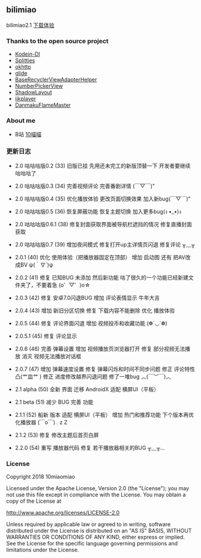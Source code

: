 ## bilimiao
bilimiao2.1 
[下载体验](https://10miaomiao.cn/#/project/1)

### Thanks to the open source project
* [Kodein-DI](https://github.com/Kodein-Framework/Kodein-DI)
* [Splitties](https://github.com/LouisCAD/Splitties)
* [okhttp](https://github.com/square/okhttp)
* [glide](https://github.com/bumptech/glide)
* [BaseRecyclerViewAdapterHelper](https://github.com/CymChad/BaseRecyclerViewAdapterHelper)
* [NumberPickerView](https://github.com/Carbs0126/NumberPickerView)
* [ShadowLayout](https://github.com/lihangleo2/ShadowLayout)
* [ijkplayer](https://github.com/Bilibili/ijkplayer)
* [DanmakuFlameMaster](https://github.com/bilibili/DanmakuFlameMaster)

### About me
* B站 [10喵喵](https://space.bilibili.com/6789810/)

### 更新日志
* 2.0 咕咕咕版0.2 (33)
  旧版已挂
  先用还未完工的新版顶替一下
  开发者要继续咕咕咕了

* 2.0 咕咕咕版0.3 (34)
  完善视频评论
  完善番剧详情
  (￣▽￣)"

* 2.0 咕咕咕版0.4 (35)
  优化播放体验
  更改页面切换效果
  加入新bug(￣▽￣)"

* 2.0 咕咕咕版0.5 (36)
  恢复屏蔽功能
  恢复主题切换
  加入更多bug(ง •_•)ง

* 2.0 咕咕咕版0.6.1 (38)
  修复封面获取界面被导航栏遮挡的情况
  修复直播封面获取

* 2.0 咕咕咕版0.7 (39)
  增加夜间模式
  修复打开up主详情页闪退
  修复评论
  ╥﹏╥

* 2.0.1 (40)
  优化 使用体验（把播放器固定在顶部）
  增加 启动图
  还有 把AV改成BV ψ(｀∇´)ψ

* 2.0.2 (41)
  修复 已知BUG
  未添加 然后新功能
  咕了很久的一个功能已经新建文件夹了，不要着急
  (o゜▽゜)o☆

* 2.0.3 (42)
  修复 安卓7.0闪退BUG
  增加 评论表情显示
  牛年大吉

* 2.0.4 (43)
  增加 新旧分区切换
  修复 下载内容不能删除
  优化 播放体验

* 2.0.5 (44)
  修复 评论界面闪退
  增加 视频投币和收藏功能
  (❁´◡`❁)

* 2.0.5.1 (45)
  修复 评论显示

* 2.0.6 (46)
  完善 弹幕设置
  增加 视频播放页浏览器打开
  修复 部分视频无法播放
  消灭 视频无法播放对话框

* 2.0.7 (47)
  增加 弹幕速度设置
  修复 弹幕闪烁和时间不同步问题
  修正 评论特性 凸(艹皿艹 )
  修正 进度修改越界闪退问题
  修了一堆bug ︿(￣︶￣)︿

* 2.1 alpha (50)
  全新 界面 
  迁移 AndroidX 
  适配 横屏UI（平板）

* 2.1 beta (51)
  减少 BUG 
  完善 功能

* 2.1.1 (52)
  船新 版本
  适配 横屏UI（平板）
  增加 热门和推荐功能
  下个版本再优化播放器
  (￣o￣) . z Z

* 2.1.2 (53)
  修复 修改主题后首页白屏

* 2.2.0 (54)
  重写 播放器代码
  修复 若干播放器相关的BUG
  ╥﹏╥...

### License
 Copyright 2018 10miaomiao

 Licensed under the Apache License, Version 2.0 (the "License"); you may not use this file except in compliance with the License. You may obtain a copy of the License at

 http://www.apache.org/licenses/LICENSE-2.0

 Unless required by applicable law or agreed to in writing, software distributed under the License is distributed on an "AS IS" BASIS, WITHOUT WARRANTIES OR CONDITIONS OF ANY KIND, either express or implied. See the License for the specific language governing permissions and limitations under the License.